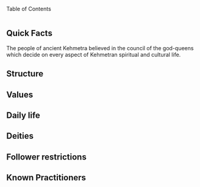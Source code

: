 


Table of Contents
```table-of-contents
```

## Quick Facts

The people of ancient Kehmetra believed in the council of the god-queens which decide on every aspect of Kehmetran spiritual and cultural life.


## Structure



## Values



## Daily life



## Deities


## Follower restrictions


## Known Practitioners







